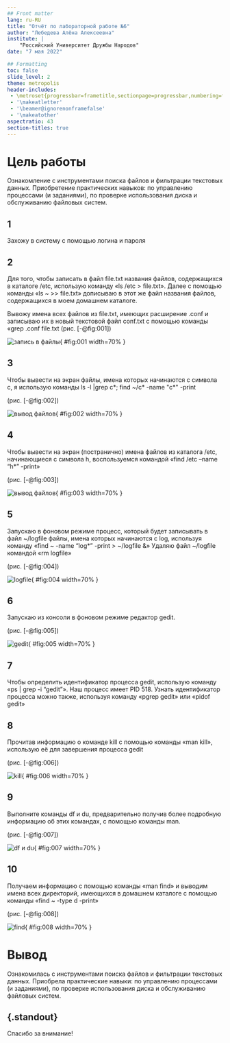 ```yaml
---
## Front matter
lang: ru-RU
title: "Отчёт по лабораторной работе №6"
author: "Лебедева Алёна Алексеевна"
institute: |
	"Российский Университет Дружбы Народов"
date: "7 мая 2022"

## Formatting
toc: false
slide_level: 2
theme: metropolis
header-includes: 
 - \metroset{progressbar=frametitle,sectionpage=progressbar,numbering=fraction}
 - '\makeatletter'
 - '\beamer@ignorenonframefalse'
 - '\makeatother'
aspectratio: 43
section-titles: true
---
```


# Цель работы

Ознакомление с инструментами поиска файлов и фильтрации текстовых данных. Приобретение практических навыков: по управлению процессами (и заданиями), по проверке использования диска и обслуживанию файловых систем.

## 1

 Захожу в систему с помощью логина и пароля

## 2

Для того, чтобы записать в файл file.txt названия файлов, содержащихся в каталоге /etc, использую команду «ls /etc > file.txt». Далее с помощью команды «ls ~ >> file.txt» дописываю в этот же файл названия файлов, содержащихся в моем домашнем каталоге. 

Вывожу имена всех файлов из file.txt, имеющих расширение .conf и записываю их в новый текстовой файл conf.txt с помощью команды «grep .conf file.txt 
(рис. [-@fig:001])

![запись в файлы](image/1.png){ #fig:001 width=70% }

## 3

Чтобы вывести на экран файлы, имена которых начинаются с символа с, я использую команды ls -l |grep c*; find ~/c* -name "c*" -print

(рис. [-@fig:002])

![вывод файлов](image/2.png){ #fig:002 width=70% }

## 4

Чтобы вывести на экран (постранично) имена файлов из каталога /etc, начинающиеся с символа h, воспользуемся командой «find /etc –name “h*” -print» 

(рис. [-@fig:003])

![вывод файлов](image/3.png){ #fig:003 width=70% }

## 5

Запускаю в фоновом режиме процесс, который будет записывать в файл ~/logfile файлы, имена которых начинаются с log, используя команду «find ~ -name “log*” -print > ~/logfile &» 
Удаляю файл ~/logfile командой «rm logfile»

(рис. [-@fig:004])

![logfile](image/4.png){ #fig:004 width=70% }

## 6

Запускаю из консоли в фоновом режиме редактор gedit.

(рис. [-@fig:005])

![gedit](image/5.png){ #fig:005 width=70% }

## 7

Чтобы определить идентификатор процесса gedit, использую команду «ps | grep -i “gedit”». Наш процесс имеет PID 518. Узнать идентификатор процесса можно также, используя команду «pgrep gedit» или «pidof gedit»

## 8

Прочитав информацию о команде kill с помощью команды «man kill», использую её для завершения процесса gedit

(рис. [-@fig:006])

![kill](image/6.png){ #fig:006 width=70% }

## 9

Выполните команды df и du, предварительно получив более подробную информацию
об этих командах, с помощью команды man.

(рис. [-@fig:007])

![df и du](image/7.png){ #fig:007 width=70% }

## 10

Получаем информацию с помощью команды «man find» и выводим имена всех директорий, имеющихся в домашнем каталоге с помощью команды «find ~ -type d -print» 

(рис. [-@fig:008])

![find](image/8.png){ #fig:008 width=70% }

# Вывод

Ознакомилась с инструментами поиска файлов и фильтрации текстовых данных. Приобрела практические навыки: по управлению процессами (и заданиями), по проверке использования диска и обслуживанию файловых систем.

## {.standout}

Спасибо за внимание!
